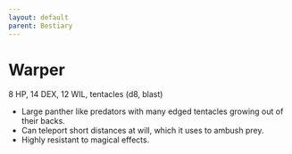 ```yaml
---
layout: default
parent: Bestiary
---
```


# Warper

8 HP, 14 DEX, 12 WIL, tentacles (d8, blast)

- Large panther like predators with many edged tentacles growing out of their backs.
- Can teleport short distances at will, which it uses to ambush prey.
- Highly resistant to magical effects.
